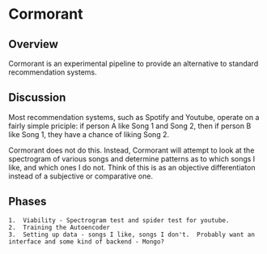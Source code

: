 # Cormorant
## Overview
Cormorant is an experimental pipeline to provide an alternative to standard recommendation systems.

## Discussion
Most recommendation systems, such as Spotify and Youtube, operate on a fairly simple priciple: if person A like Song 1 and Song 2, then if person B like Song 1, they have a chance of liking Song 2.  

Cormorant does not do this.  Instead, Cormorant will attempt to look at the spectrogram of various songs and determine patterns as to which songs I like, and which ones I do not.  Think of this is as an objective differentiaton instead of a subjective or comparative one.

## Phases
	1.  Viability - Spectrogram test and spider test for youtube.
	2.  Training the Autoencoder
	3.  Setting up data - songs I like, songs I don't.  Probably want an interface and some kind of backend - Mongo?
